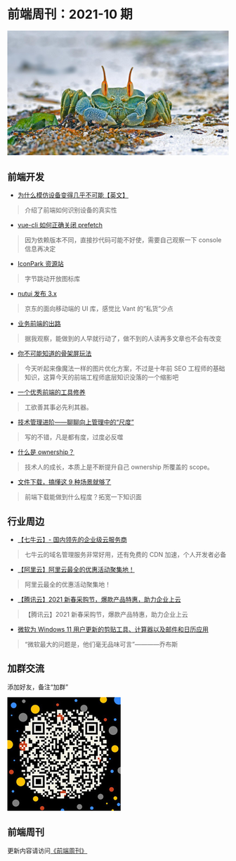 # 前端周刊：2021-10 期

[![](/img/bing/20210813.png?imageView2/2/w/960)](https://cn.bing.com/search?q=角眼沙蟹)

## 前端开发

- [为什么模仿设备变得几乎不可能【英文】](https://multilogin.com/why-mimicking-a-device-is-almost-impossible/)

> 介绍了前端如何识别设备的真实性

- [vue-cli 如何正确关闭 prefetch](https://blog.csdn.net/m0_46468123/article/details/106547042)

> 因为依赖版本不同，直接抄代码可能不好使，需要自己观察一下 console 信息再决定

- [IconPark 资源站](https://iconpark.oceanengine.com/home)

> 字节跳动开放图标库

- [nutui 发布 3.x](https://nutui.jd.com/)

> 京东的面向移动端的 UI 库，感觉比 Vant 的“私货”少点

- [业务前端的出路](https://segmentfault.com/a/1190000022571107)

> 据我观察，能做到的人早就行动了，做不到的人读再多文章也不会有改变

- [你不可能知道的骨架屏玩法](https://juejin.cn/post/6994678354200756238#heading-17)

> 今天听起来像魔法一样的图片优化方案，不过是十年前 SEO 工程师的基础知识，这算今天的前端工程师底层知识没落的一个缩影吧

- [一个优秀前端的工具修养](https://www.yuque.com/surfacew/fe/uqr4ug)

> 工欲善其事必先利其器。

- [技术管理进阶——聊聊向上管理中的“尺度”](https://mp.weixin.qq.com/s?__biz=Mzk0NzI1MDYxNQ==&mid=2247483953&idx=1&sn=718f21f4ec1ae528bfb3253210438d26)

> 写的不错，凡是都有度，过度必反噬

- [什么是 ownership？](https://mp.weixin.qq.com/s/PgF1xqUO7dhwDa1eYKt-PQ)

> 技术人的成长，本质上是不断提升自己 ownership 所覆盖的 scope。

- [文件下载，搞懂这 9 种场景就够了](https://juejin.cn/post/6989413354628448264)

> 前端下载能做到什么程度？拓宽一下知识面

## 行业周边

- [【七牛云】- 国内领先的企业级云服务商](https://marketing.qiniu.com/cps/redirect?redirect_id=4&cps_key=1hfwb75ib2jbm)

> 七牛云的域名管理服务非常好用，还有免费的 CDN 加速，个人开发者必备

- [【阿里云】阿里云最全的优惠活动聚集地！](https://www.aliyun.com/activity?source=5176.11533457&userCode=y31qmczl)

> 阿里云最全的优惠活动聚集地！

- [【腾讯云】2021 新春采购节，爆款产品特惠，助力企业上云](https://curl.qcloud.com/6TLg1x6p)

> 【腾讯云】2021 新春采购节，爆款产品特惠，助力企业上云

- [微软为 Windows 11 用户更新的剪贴工具、计算器以及邮件和日历应用](https://www.cnbeta.com/articles/tech/1165517.htm)

> “微软最大的问题是，他们毫无品味可言”————乔布斯

## 加群交流

添加好友，备注“加群”

![refned_x](/img/a/refined-x.jpg)

## 前端周刊

更新内容请访问[《前端周刊》](https://frontend-weekly.com/)
